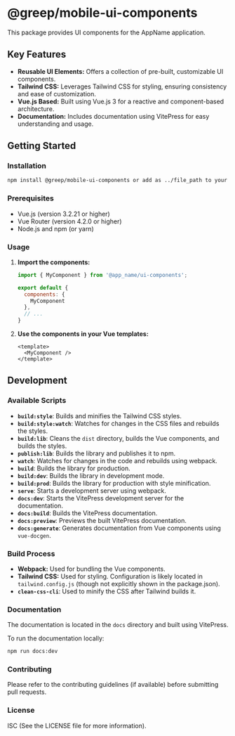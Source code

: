 # @greep/mobile-ui-components

This package provides UI components for the AppName application.

## Key Features

*   **Reusable UI Elements:** Offers a collection of pre-built, customizable UI components.
*   **Tailwind CSS:**  Leverages Tailwind CSS for styling, ensuring consistency and ease of customization.
*   **Vue.js Based:** Built using Vue.js 3 for a reactive and component-based architecture.
*   **Documentation:**  Includes documentation using VitePress for easy understanding and usage.

## Getting Started

### Installation

```bash
npm install @greep/mobile-ui-components or add as ../file_path to your package.json
```

### Prerequisites

*   Vue.js (version 3.2.21 or higher)
*   Vue Router (version 4.2.0 or higher)
*   Node.js and npm (or yarn)

### Usage

1.  **Import the components:**

    ```javascript
    import { MyComponent } from '@app_name/ui-components';

    export default {
      components: {
        MyComponent
      },
      // ...
    }
    ```

2.  **Use the components in your Vue templates:**

    ```vue
    <template>
      <MyComponent />
    </template>
    ```

## Development

### Available Scripts

*   **`build:style`**:  Builds and minifies the Tailwind CSS styles.
*   **`build:style:watch`**:  Watches for changes in the CSS files and rebuilds the styles.
*   **`build:lib`**: Cleans the `dist` directory, builds the Vue components, and builds the styles.
*   **`publish:lib`**: Builds the library and publishes it to npm.
*   **`watch`**: Watches for changes in the code and rebuilds using webpack.
*   **`build`**:  Builds the library for production.
*   **`build:dev`**:  Builds the library in development mode.
*   **`build:prod`**: Builds the library for production with style minification.
*   **`serve`**:  Starts a development server using webpack.
*   **`docs:dev`**:  Starts the VitePress development server for the documentation.
*   **`docs:build`**:  Builds the VitePress documentation.
*   **`docs:preview`**:  Previews the built VitePress documentation.
*   **`docs:generate`**:  Generates documentation from Vue components using `vue-docgen`.

### Build Process

*   **Webpack:** Used for bundling the Vue components.
*   **Tailwind CSS:**  Used for styling.  Configuration is likely located in `tailwind.config.js` (though not explicitly shown in the package.json).
*   **`clean-css-cli`**: Used to minify the CSS after Tailwind builds it.

### Documentation

The documentation is located in the `docs` directory and built using VitePress.

To run the documentation locally:

```bash
npm run docs:dev
```

### Contributing

Please refer to the contributing guidelines (if available) before submitting pull requests.

### License

ISC (See the LICENSE file for more information).
